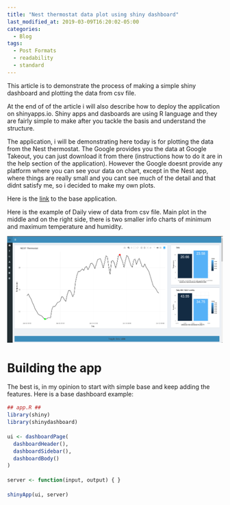 ```yaml
---
title: "Nest thermostat data plot using shiny dashboard"
last_modified_at: 2019-03-09T16:20:02-05:00
categories:
  - Blog
tags:
  - Post Formats
  - readability
  - standard
---
```


This article is to demonstrate the process of making a simple shiny dashboard and plotting the data from csv file.

At the end of of the article i will also describe how to deploy the application on shinyapps.io.
Shiny apps and dasboards are using R language and they are fairly simple to make after you tackle the basis and understand the structure.

The application, i will be demonstrating here today is for plotting the data from the Nest thermostat. The Google provides you the data at Google Takeout, you can just download it from there (instructions how to do it are in the help section of the application). However the Google doesnt provide any platform where you can see your data on chart, except in the Nest app, where things are really small and you cant see much of the detail and that didnt satisfy me, so i decided to make my own plots.

Here is the [link](https://p1463k.shinyapps.io/nest-plot/) to the base application.

Here is the example of Daily view of data from csv file.
Main plot in the middle and on the right side, there is two smaller info charts of minimum and maximum temperature and humidity.

[![small image](/assets/images/dashb1.png)](/assets/images/dashb1.png)


# Building the app

The best is, in my opinion to start with simple base and keep adding the features. Here is a base dashboard example:

~~~r
## app.R ##
library(shiny)
library(shinydashboard)

ui <- dashboardPage(
  dashboardHeader(),
  dashboardSidebar(),
  dashboardBody()
)

server <- function(input, output) { }

shinyApp(ui, server)
~~~

